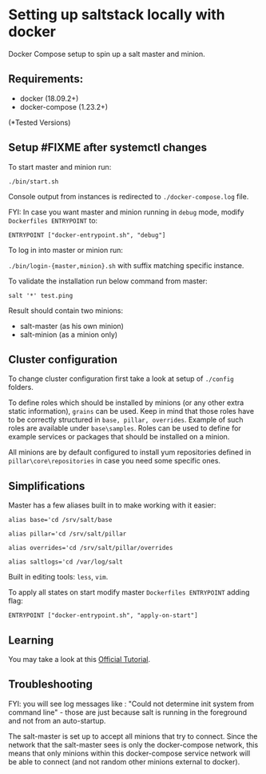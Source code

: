 # Setting up saltstack locally with docker

Docker Compose setup to spin up a salt master and minion.

## Requirements:

- docker (18.09.2+)
- docker-compose (1.23.2+)

(*Tested Versions)

## Setup #FIXME after systemctl changes
To start master and minion run:

`./bin/start.sh`

Console output from instances is redirected to `./docker-compose.log` file.

FYI: In case you want master and minion running in `debug` mode, modify `Dockerfiles ENTRYPOINT` to:

`ENTRYPOINT ["docker-entrypoint.sh", "debug"]`

To log in into master or minion run:

`./bin/login-{master,minion}.sh` with suffix matching specific instance.

To validate the installation run below command from master:

`salt '*' test.ping`

Result should contain two minions:

- salt-master (as his own minion)
- salt-minion (as a minion only)

## Cluster configuration

To change cluster configuration first take a look at setup of `./config` folders.

To define roles which should be installed by minions (or any other extra static information), `grains` can be used.
Keep in mind that those roles have to be correctly structured in `base, pillar, overrides`. Example of such roles are available under `base\samples`.
Roles can be used to define for example services or packages that should be installed on a minion.

All minions are by default configured to install yum repositories defined in `pillar\core\repositories` in case you need some specific ones.

## Simplifications

Master has a few aliases built in to make working with it easier:

`alias base='cd /srv/salt/base`

`alias pillar='cd /srv/salt/pillar`

`alias overrides='cd /srv/salt/pillar/overrides`

`alias saltlogs='cd /var/log/salt`

Built in editing tools: `less`, `vim`.

To apply all states on start modify master `Dockerfiles ENTRYPOINT` adding flag:

`ENTRYPOINT ["docker-entrypoint.sh", "apply-on-start"]`

## Learning

You may take a look at this [Official Tutorial](https://docs.saltstack.com/en/latest/topics/tutorials/walkthrough.html#sending-the-first-commands).


## Troubleshooting

FYI: you will see log messages like : "Could not determine init system from command line" - those are just because salt is running in the foreground and not from an auto-startup.

The salt-master is set up to accept all minions that try to connect.  Since the network that the salt-master sees is only the docker-compose network, this means that only minions within this docker-compose service network will be able to connect (and not random other minions external to docker).